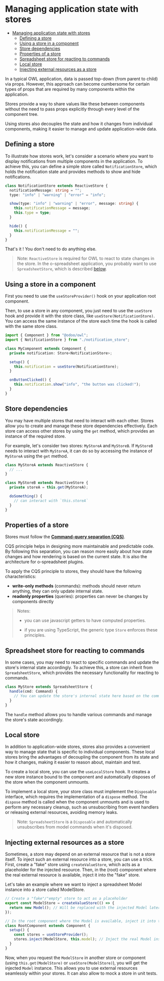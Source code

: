 # Managing application state with stores

- [Managing application state with stores](#managing-application-state-with-stores)
  - [Defining a store](#defining-a-store)
  - [Using a store in a component](#using-a-store-in-a-component)
  - [Store dependencies](#store-dependencies)
  - [Properties of a store](#properties-of-a-store)
  - [Spreadsheet store for reacting to commands](#spreadsheet-store-for-reacting-to-commands)
  - [Local store](#local-store)
  - [Injecting external resources as a store](#injecting-external-resources-as-a-store)

In a typical OWL application, data is passed top-down (from parent to child) via props. However, this approach can become cumbersome for certain types of props that are required by many components within the application.

Stores provide a way to share values like these between components without the need to pass props explicitly through every level of the component tree.

Using stores also decouples the state and how it changes from individual components, making it easier to manage and update application-wide data.

## Defining a store

To illustrate how stores work, let's consider a scenario where you want to display notifications from multiple components in the application. To achieve this, you can define a simple store called `NotificationStore`, which holds the notification state and provides methods to show and hide notifications.

```ts
class NotificationStore extends ReactiveStore {
  notificationMessage: string = "";
  type: "info" | "warning" | "error" = "info";

  show(type: "info" | "warning" | "error", message: string) {
    this.notificationMessage = message;
    this.type = type;
  }

  hide() {
    this.notificationMessage = "";
  }
}
```

That's it ! You don't need to do anything else.

> Note: `ReactiveStore` is required for OWL to react to state changes in the store. In the o-spreadsheet application, you probably want to use `SpreadsheetStore`, which is described [below](#spreadsheet-store-for-reacting-to-commands).

## Using a store in a component

First you need to use the `useStoreProvider()` hook on your application root component.

Then, to use a store in any component, you just need to use the `useStore` hook and provide it with the store class, like `useStore(NotificationStore)`. You can access the same instance of the store each time the hook is called with the same store class.

```ts
import { Component } from "@odoo/owl";
import { NotificationStore } from "./notification_store";

class MyComponent extends Component {
  private notification: Store<NotificationStore>;

  setup() {
    this.notification = useStore(NotificationStore);
  }

  onButtonClicked() {
    this.notification.show("info", "the button was clicked!");
  }
}
```

## Store dependencies

You may have multiple stores that need to interact with each other. Stores allow you to create and manage these store dependencies effectively. Each store can access other stores by using the `get` method, which provides an instance of the required store.

For example, let's consider two stores: `MyStoreA` and `MyStoreB`. If `MyStoreB` needs to interact with `MyStoreA`, it can do so by accessing the instance of `MyStoreA` using the `get` method.

```ts
class MyStoreA extends ReactiveStore {
  // ...
}

class MyStoreB extends ReactiveStore {
  private storeA = this.get(MyStoreA);

  doSomething() {
    // can interact with `this.storeA`
  }
}
```

## Properties of a store

Stores must follow the **[Command-query separation (CQS)](https://en.wikipedia.org/wiki/Command%E2%80%93query_separation)**.

CQS principle helps in designing more maintainable and predictable code. By following this separation, you can reason more easily about how state changes and how rendering is based on the current state. It is also the architecture for o-spreadsheet plugins.

To apply the CQS principle to stores, they should have the following characteristics:

- **write-only methods** (commands): methods should never return anything, they can only update internal state.
- **readonly properties** (queries): properties can never be changes by components directly

> Notes:
>
> - you can use javascript getters to have computed properties.
>
> - if you are using TypeScript, the generic type `Store` enforces these principles.

## Spreadsheet store for reacting to commands

In some cases, you may need to react to specific commands and update the store's internal state accordingly. To achieve this, a store can inherit from `SpreadsheetStore`, which provides the necessary functionality for reacting to commands.

```ts
class MyStore extends SpreadsheetStore {
  handle(cmd: Command) {
    // You can update the store's internal state here based on the command received.
  }
}
```

The `handle` method allows you to handle various commands and manage the store's state accordingly.

## Local store

In addition to application-wide stores, stores also provides a convenient way to manage state that is specific to individual components. These local stores bring the advantages of decoupling the component from its state and how it changes, making it easier to reason about, maintain and test.

To create a local store, you can use the `useLocalStore` hook. It creates a new store instance bound to the component and automatically disposes of the store when the component unmounts.

To implement a local store, your store class must implement the `Disposable` interface, which requires the implementation of a `dispose` method. The `dispose` method is called when the component unmounts and is used to perform any necessary cleanup, such as unsubscribing from event handlers or releasing external resources, avoiding memory leaks.

> Note: `SpreadsheetStore` is a `Disposable` and automatically unsubscribes from model commands when it's disposed.

## Injecting external resources as a store

Sometimes, a store may depend on an external resource that is not a store itself. To inject such an external resource into a store, you can use a trick. First, create a "fake" store using `createValueStore`, which acts as a placeholder for the injected resource. Then, in the (root) component where the real external resource is available, inject it into the "fake" store.

Let's take an example where we want to inject a spreadsheet Model instance into a store called ModelStore.

```ts
// Create a "fake"/"empty" store to act as a placeholder
export const ModelStore = createValueStore(() => {
  return new Model(); // Will be replaced with the injected Model later
});

// In the root component where the Model is available, inject it into the ModelStore
class RootComponent extends Component {
  setup() {
    const stores = useStoreProvider();
    stores.inject(ModelStore, this.model); // Inject the real Model instance
  }
}
```

Now, when you request the `ModelStore` in another store or component (using `this.get(ModelStore)` or `useStore(ModelStore)`), you will get the injected `Model` instance. This allows you to use external resources seamlessly within your stores.
It can also allow to mock a store in unit tests.
